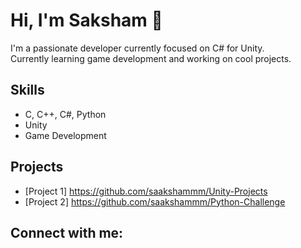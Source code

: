 # Hi, I'm Saksham 👋

I'm a passionate developer currently focused on C# for Unity.  
Currently learning game development and working on cool projects.  

## Skills
- C, C++, C#, Python 
- Unity
- Game Development

## Projects
- [Project 1] https://github.com/saakshammm/Unity-Projects
- [Project 2] https://github.com/saakshammm/Python-Challenge

## Connect with me:

